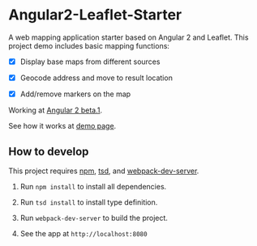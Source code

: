 # Angular2-Leaflet-Starter

A web mapping application starter based on Angular 2 and Leaflet. This project demo includes basic mapping functions:

- [x] Display base maps from different sources

- [x] Geocode address and move to result location

- [x] Add/remove markers on the map

Working at [Angular 2 beta.1](https://github.com/angular/angular/blob/master/CHANGELOG.md#200-beta1-catamorphic-involution-2016-01-08).

See how it works at [demo page](http://haoliangyu.github.io/angular2-leaflet-starter/).

## How to develop

This project requires [npm](https://www.npmjs.com/), [tsd](http://definitelytyped.org/tsd/), and [webpack-dev-server](https://webpack.github.io/).

1. Run ```npm install``` to install all dependencies.

2. Run ```tsd install``` to install type definition.

3. Run ```webpack-dev-server``` to build the project.

5. See the app at ```http://localhost:8080```
